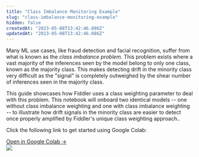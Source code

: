 ```yaml
---
title: "Class Imbalance Monitoring Example"
slug: "class-imbalance-monitoring-example"
hidden: false
createdAt: "2023-05-08T13:42:46.086Z"
updatedAt: "2023-05-08T13:42:46.086Z"
---
```

Many ML use cases, like fraud detection and facial recognition, suffer from what is known as the _class imbalance problem_. This problem exists where a vast majority of the inferences seen by the model belong to only one class, known as the majority class. This makes detecting drift in the minority class very difficult as the "signal" is completely outweighed by the shear number of inferences seen in the majority class. 

This guide showcases how Fiddler uses a class weighting parameter to deal with this problem. This notebook will onboard two identical models -- one without class imbalance weighting and one with class imbalance weighting -- to illustrate how drift signals in the minority class are easier to detect once properly amplified by Fiddler's unique class weighting approach..

Click the following link to get started using Google Colab:

<div class="colab-box">
    <a href="https://colab.research.google.com/github/fiddler-labs/fiddler-examples/blob/main/quickstart/Fiddler_Quickstart_Imbalanced_Data.ipynb" target="_blank">
        <div>
            Open in Google Colab →
        </div>
    </a>
    <div>
            <img src="https://colab.research.google.com/img/colab_favicon_256px.png" />
    </div>
</div>